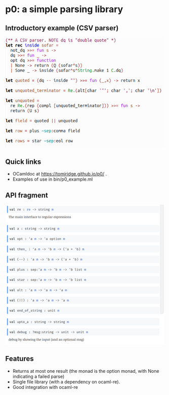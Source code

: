 # p0: a simple parsing library

## Introductory example (CSV parser)

![1556706287321](README.assets/1556706287321.png)

## Quick links

* OCamldoc at <https://tomjridge.github.io/p0/> . 
* Examples of use in bin/p0_example.ml

## API fragment

![1556706452225](README.assets/1556706452225.png)

## Features

* Returns at most one result (the monad is the option monad, with None indicating a failed parse)
* Single file library (with a dependency on ocaml-re). 
* Good integration with ocaml-re